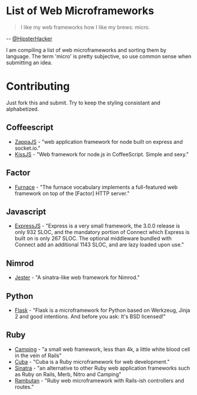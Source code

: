 # List of Web Microframeworks

> I like my web frameworks how I like my brews:  micro.

 -- [@HipsterHacker](https://twitter.com/hipsterhacker/status/428941038040797184)

I am compiling a list of web microframeworks and sorting them by language. The term 'micro' is pretty subjective, so use common sense when submitting an idea.

# Contributing

Just fork this and submit. Try to keep the styling consistant and alphabetized.

## Coffeescript
 * [ZappaJS](http://zappajs.github.io/zappajs/) - "web application framework for node built on express and socket.io."
 * [KissJS](http://stanislavfeldman.github.io/kiss.js/) - "Web framework for node.js in CoffeeScript. Simple and sexy."

## Factor
 * [Furnace](http://docs.factorcode.org/content/article-furnace.html) - "The furnace vocabulary implements a full-featured web framework on top of the [Factor] HTTP server."

## Javascript
 * [ExpressJS](http://expressjs.com/) - "Express is a very small framework, the 3.0.0 release is only 932 SLOC, and the mandatory portion of Connect which Express is built on is only 267 SLOC. The optional middleware bundled with Connect add an additional 1143 SLOC, and are lazy loaded upon use."

## Nimrod
 * [Jester](https://github.com/dom96/jester) - "A sinatra-like web framework for Nimrod."

## Python
 * [Flask](http://flask.pocoo.org/) - "Flask is a microframework for Python based on Werkzeug, Jinja 2 and good intentions. And before you ask: It's BSD licensed!"

## Ruby
 * [Camping](http://camping.io/) - "a small web framework, less than 4k, a little white blood cell in the vein of Rails"
 * [Cuba](http://cuba.is/) - "Cuba is a Ruby microframework for web development."
 * [Sinatra](http://www.sinatrarb.com/) - "an alternative to other Ruby web application frameworks such as Ruby on Rails, Merb, Nitro and Camping"
 * [Rambutan](https://github.com/guilleiguaran/rambutan) - "Ruby web microframework with Rails-ish controllers and routes."
